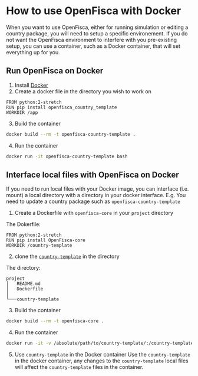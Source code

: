 # How to use OpenFisca with Docker

When you want to use OpenFisca, either for running simulation or editing a country package, you will need to setup a specific environement.
If you do not want the OpenFisca environment to interfere with you pre-existing setup, you can use a container, such as a Docker container, that will set everything up for you.


## Run OpenFisca on Docker

1. Install [Docker](https://docs.docker.com/install/)
2. Create a docker file in the directory you wish to work on
```
FROM python:2-stretch 
RUN pip install openfisca_country_template
WORKDIR /app
```

3. Build the container
```sh
docker build --rm -t openfisca-country-template .
```

4. Run the container
```sh
docker run -it openfisca-country-template bash
``` 

## Interface local files with OpenFisca on Docker

If you need to run local files with your Docker image, you can interface (i.e. mount) a local directory with a directory in your docker interface.
E.g. You need to update a country package such as `openfisca-country-template`

1. Create a Dockerfile with `openfisca-core` in your `project` directory

The Dokerfile:
```
FROM python:2-stretch 
RUN pip install OpenFisca-core
WORKDIR /country-template
```

2. clone the [`country-template`](https://github.com/openfisca/country-template) in the directory

The directory:
```
project
│   README.md
│   Dockerfile    
│
└───country-template
```

3. Build the container
```sh
docker build --rm -t openfisca-core .
```

4. Run the container

```sh
docker run -it -v /absolute/path/to/country-template/:/country-template openfisca-core bash
```

5. Use `country-template` in the Docker container
Use the `country-template` in the docker container, any changes to the `country-template` local files will affect the `country-template` files in the container.
